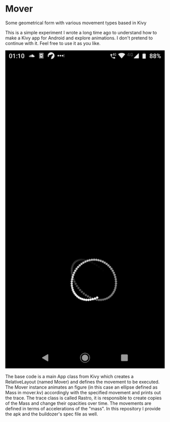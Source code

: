 # Mover
Some geometrical form with various movement types based in Kivy

This is a simple experiment I wrote a long time ago to understand how to make a Kivy app for Android and explore animations. I don't pretend to continue with it. Feel free to use it as you like.

![screenshot](https://github.com/Aledosim/mover/blob/master/screenshot.png)

The base code is a main App class from Kivy which creates a RelativeLayout (named Mover) and defines the movement to be executed. The Mover instance animates an figure (in this case an ellipse defined as Mass in mover.kv) accordingly with the specified movement and prints out the trace. The trace class is called Rastro, it is responsible to create copies of the Mass and change their opacities over time. The movements are defined in terms of accelerations of the "mass".
In this repository I provide the apk and the buildozer's spec file as well.
